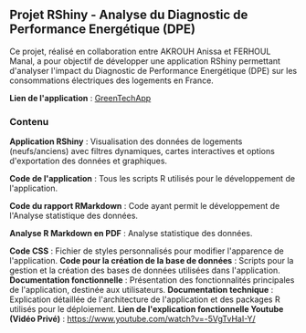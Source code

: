 ## Projet RShiny - Analyse du Diagnostic de Performance Energétique (DPE)

Ce projet, réalisé en collaboration entre AKROUH Anissa et FERHOUL Manal, a pour objectif de développer une application RShiny permettant d'analyser l'impact du Diagnostic de Performance Energétique (DPE) sur les consommations électriques des logements en France.

**Lien de l'application** : [GreenTechApp](https://anissaakrouh.shinyapps.io/GreenTechApp/)

### **Contenu**

**Application RShiny** : Visualisation des données de logements (neufs/anciens) avec filtres dynamiques, cartes interactives et options d'exportation des données et graphiques.

**Code de l'application** : Tous les scripts R utilisés pour le développement de l'application.

**Code du rapport RMarkdown** : Code ayant permit le développement de l'Analyse statistique des données.

**Analyse R Markdown en PDF** : Analyse statistique des données.

**Code CSS** : Fichier de styles personnalisés pour modifier l'apparence de l'application.
**Code pour la création de la base de données** : Scripts pour la gestion et la création des bases de données utilisées dans l'application.
**Documentation fonctionnelle** : Présentation des fonctionnalités principales de l'application, destinée aux utilisateurs.
**Documentation technique** : Explication détaillée de l'architecture de l'application et des packages R utilisés pour le déploiement.
**Lien de l'explication fonctionnelle Youtube (Vidéo Privé)** : https://www.youtube.com/watch?v=-5VgTvHaI-Y/

